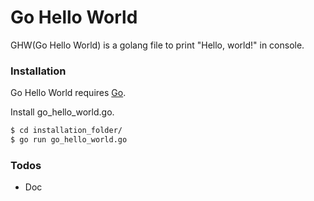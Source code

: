 # Go Hello World

GHW(Go Hello World) is a golang file to print "Hello, world!" in console.

### Installation

Go Hello World requires [Go](https://golang.org/).

Install go_hello_world.go.

```sh
$ cd installation_folder/
$ go run go_hello_world.go
```

### Todos

 - Doc

